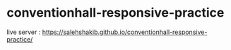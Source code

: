 # conventionhall-responsive-practice

live server : https://salehshakib.github.io/conventionhall-responsive-practice/
